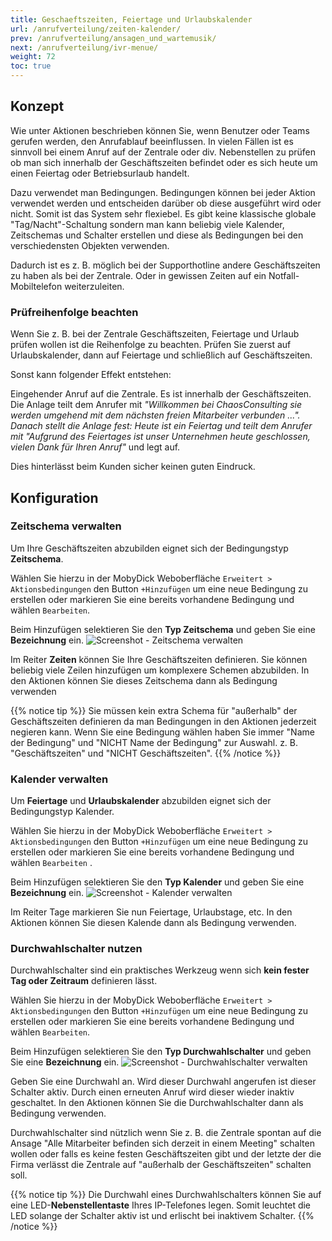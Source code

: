 ```yaml
---
title: Geschaeftszeiten, Feiertage und Urlaubskalender
url: /anrufverteilung/zeiten-kalender/
prev: /anrufverteilung/ansagen_und_wartemusik/
next: /anrufverteilung/ivr-menue/
weight: 72
toc: true
---
```


## Konzept

Wie unter Aktionen beschrieben können Sie, wenn Benutzer oder Teams gerufen werden, den Anrufablauf beeinflussen. In vielen Fällen ist es sinnvoll bei einem Anruf auf der Zentrale oder div. Nebenstellen zu prüfen ob man sich innerhalb der Geschäftszeiten befindet oder es sich heute um einen Feiertag oder Betriebsurlaub handelt.

Dazu verwendet man Bedingungen. Bedingungen können bei jeder Aktion verwendet werden und entscheiden darüber ob diese ausgeführt wird oder nicht. Somit ist das System sehr flexiebel. Es gibt keine klassische globale "Tag/Nacht"-Schaltung sondern man kann beliebig viele Kalender, Zeitschemas und Schalter erstellen und diese als Bedingungen bei den verschiedensten Objekten verwenden. 

Dadurch ist es z. B. möglich bei der Supporthotline andere Geschäftszeiten zu haben als bei der Zentrale. Oder in gewissen Zeiten auf ein Notfall-Mobiltelefon weiterzuleiten.

### Prüfreihenfolge beachten

Wenn Sie z. B. bei der Zentrale Geschäftszeiten, Feiertage und Urlaub prüfen wollen ist die Reihenfolge zu beachten. Prüfen Sie zuerst auf Urlaubskalender, dann auf Feiertage und schließlich auf Geschäftszeiten.

Sonst kann folgender Effekt entstehen: 

Eingehender Anruf auf die Zentrale. Es ist innerhalb der Geschäftszeiten. Die Anlage teilt dem Anrufer mit *"Willkommen bei ChaosConsulting sie werden umgehend mit dem nächsten freien Mitarbeiter verbunden ...". Danach stellt die Anlage fest: Heute ist ein Feiertag und teilt dem Anrufer mit "Aufgrund des Feiertages ist unser Unternehmen heute geschlossen, vielen Dank für Ihren Anruf"* und legt auf.

Dies hinterlässt beim Kunden sicher keinen guten Eindruck.

## Konfiguration
### Zeitschema verwalten

Um Ihre Geschäftszeiten abzubilden eignet sich der Bedingungstyp **Zeitschema**.

Wählen Sie hierzu in der MobyDick Weboberfläche `Erweitert > Aktionsbedingungen` den Button `+Hinzufügen`  um eine neue Bedingung zu erstellen oder markieren Sie eine bereits vorhandene Bedingung und wählen `Bearbeiten`.

Beim Hinzufügen selektieren Sie den **Typ Zeitschema** und geben Sie eine **Bezeichnung** ein. 
![Screenshot - Zeitschema verwalten](../../images/zeiten_verwalten.png?width=90% "Zeitschema verwalten für Anrufverteilung")

Im Reiter **Zeiten** können Sie Ihre Geschäftszeiten definieren. Sie können beliebig viele Zeilen hinzufügen um komplexere Schemen abzubilden. In den Aktionen können Sie dieses Zeitschema dann als Bedingung verwenden

{{% notice tip %}}
Sie müssen kein extra Schema für "außerhalb" der Geschäftszeiten definieren da man Bedingungen in den Aktionen jederzeit negieren kann. Wenn Sie eine Bedingung wählen haben Sie immer "Name der Bedingung" und "NICHT Name der Bedingung" zur Auswahl. z. B. "Geschäftszeiten" und "NICHT Geschäftszeiten".
{{% /notice %}}

### Kalender verwalten

Um **Feiertage** und **Urlaubskalender** abzubilden eignet sich der Bedingungstyp Kalender.

Wählen Sie hierzu in der MobyDick Weboberfläche `Erweitert > Aktionsbedingungen` den Button `+Hinzufügen`  um eine neue Bedingung zu erstellen oder markieren Sie eine bereits vorhandene Bedingung und wählen `Bearbeiten` .

Beim Hinzufügen selektieren Sie den **Typ Kalender** und geben Sie eine **Bezeichnung** ein. 
![Screenshot - Kalender verwalten](../../images/kalender_verwalten.png?width=90% "Kalender verwalten für Anrufverteilung")

Im Reiter Tage markieren Sie nun Feiertage, Urlaubstage, etc.  In den Aktionen können Sie diesen Kalende dann als Bedingung verwenden.

### Durchwahlschalter nutzen

Durchwahlschalter sind ein praktisches Werkzeug wenn sich **kein fester Tag oder Zeitraum** definieren lässt.

Wählen Sie hierzu in der MobyDick Weboberfläche `Erweitert > Aktionsbedingungen` den Button `+Hinzufügen` um eine neue Bedingung zu erstellen oder markieren Sie eine bereits vorhandene Bedingung und wählen `Bearbeiten`.

Beim Hinzufügen selektieren Sie den **Typ Durchwahlschalter** und geben Sie eine **Bezeichnung** ein. 
![Screenshot - Durchwahlschalter verwalten](../../images/durchwahlschalter_verwalten.png?width=90% "Durchwahlschalter nutzen für Anrufverteilung")

Geben Sie eine Durchwahl an. Wird dieser Durchwahl angerufen ist dieser Schalter aktiv. Durch einen erneuten Anruf wird dieser wieder inaktiv geschaltet.  In den Aktionen können Sie die Durchwahlschalter dann als Bedingung verwenden.

Durchwahlschalter sind nützlich wenn Sie z. B. die Zentrale spontan auf die Ansage "Alle Mitarbeiter befinden sich derzeit in einem Meeting" schalten wollen oder falls es keine festen Geschäftszeiten gibt und der letzte der die Firma verlässt die Zentrale auf "außerhalb der Geschäftszeiten" schalten soll.

{{% notice tip %}}
Die Durchwahl eines Durchwahlschalters können Sie auf eine LED-**Nebenstellentaste** Ihres IP-Telefones legen. Somit leuchtet die LED solange der Schalter aktiv ist und erlischt bei inaktivem Schalter.
{{% /notice %}}
